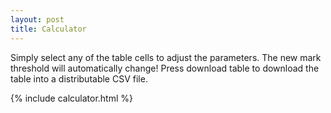 ```yaml
---
layout: post
title: Calculator
---
```


Simply select any of the table cells to adjust the parameters. The new mark threshold will automatically change! Press download table to download the table into a distributable CSV file.
<div class="calculator">
  {% include calculator.html %}
</div>
